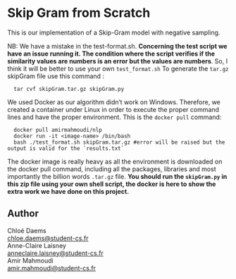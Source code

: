 # Skip Gram from Scratch
This is our implementation of a Skip-Gram model with negative sampling.

NB: We have a mistake in the test-format.sh. 
**Concerning the test script we have an issue running it. The condition where the script verifies if the similarity values are numbers is an error but the values are numbers**. So, I think it will be better to use your own `test_format.sh`
To generate the `tar.gz` skipGram file use this command :
```
  tar cvf skipGram.tar.gz skipGram.py
  ```
  
We used Docker as our algorithm didn’t work on Windows. Therefore, we created a container under Linux in order to execute the proper command lines and have the proper environment.
This is the `docker pull` command: 
```
  docker pull amirmahmoudi/nlp
  docker run -it <image-name> /bin/bash
  bash ./test_format.sh skipGram.tar.gz #error will be raised but the output is valid for the `results.txt`
  ```

The docker image is really heavy as all the environment is downloaded on the docker pull command, including all the packages, libraries and most importantly the billion words `.tar.gz` file.
**You should run the `skipGram.py` in this zip file using your own shell script, the docker is here to show the extra work we have done on this project.**

## Author

Chloé Daems<br/>
chloe.daems@student-cs.fr<br/>
Anne-Claire Laisney<br/>
anneclaire.laisney@student-cs.fr<br/>
Amir Mahmoudi <br/>
amir.mahmoudi@student-cs.fr<br/>
